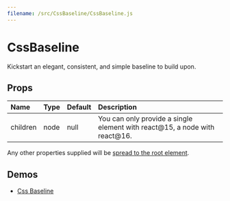 ```yaml
---
filename: /src/CssBaseline/CssBaseline.js
---
```


<!--- This documentation is automatically generated, do not try to edit it. -->

# CssBaseline

Kickstart an elegant, consistent, and simple baseline to build upon.

## Props

| Name | Type | Default | Description |
|:-----|:-----|:--------|:------------|
| <span class="prop-name">children</span> | <span class="prop-type">node | <span class="prop-default">null</span> | You can only provide a single element with react@15, a node with react@16. |

Any other properties supplied will be [spread to the root element](/guides/api#spread).

## Demos

- [Css Baseline](/style/css-baseline)

